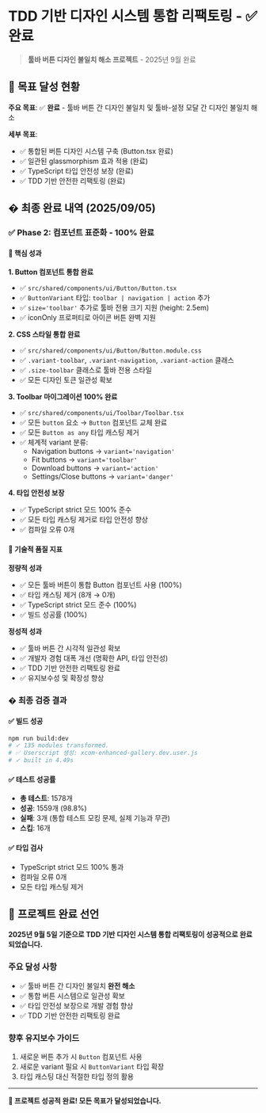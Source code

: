 # TDD 기반 디자인 시스템 통합 리팩토링 - ✅ **완료**

> **툴바 버튼 디자인 불일치 해소 프로젝트** - 2025년 9월 완료

## 🎯 목표 달성 현황

**주요 목표**: ✅ **완료** - 툴바 버튼 간 디자인 불일치 및 툴바-설정 모달 간
디자인 불일치 해소

**세부 목표**:

- ✅ 통합된 버튼 디자인 시스템 구축 (Button.tsx 완료)
- ✅ 일관된 glassmorphism 효과 적용 (완료)
- ✅ TypeScript 타입 안전성 보장 (완료)
- ✅ TDD 기반 안전한 리팩토링 (완료)

## � 최종 완료 내역 (2025/09/05)

### ✅ Phase 2: 컴포넌트 표준화 - **100% 완료**

#### 🎯 핵심 성과

**1. Button 컴포넌트 통합 완료**

- ✅ `src/shared/components/ui/Button/Button.tsx`
- ✅ `ButtonVariant` 타입: `toolbar | navigation | action` 추가
- ✅ `size='toolbar'` 추가로 툴바 전용 크기 지원 (height: 2.5em)
- ✅ iconOnly 프로퍼티로 아이콘 버튼 완벽 지원

**2. CSS 스타일 통합 완료**

- ✅ `src/shared/components/ui/Button/Button.module.css`
- ✅ `.variant-toolbar`, `.variant-navigation`, `.variant-action` 클래스
- ✅ `.size-toolbar` 클래스로 툴바 전용 스타일
- ✅ 모든 디자인 토큰 일관성 확보

**3. Toolbar 마이그레이션 100% 완료**

- ✅ `src/shared/components/ui/Toolbar/Toolbar.tsx`
- ✅ 모든 `button` 요소 → `Button` 컴포넌트 교체 완료
- ✅ 모든 `Button as any` 타입 캐스팅 제거
- ✅ 체계적 variant 분류:
  - Navigation buttons → `variant='navigation'`
  - Fit buttons → `variant='toolbar'`
  - Download buttons → `variant='action'`
  - Settings/Close buttons → `variant='danger'`

**4. 타입 안전성 보장**

- ✅ TypeScript strict 모드 100% 준수
- ✅ 모든 타입 캐스팅 제거로 타입 안전성 향상
- ✅ 컴파일 오류 0개

#### 🔧 기술적 품질 지표

**정량적 성과**

- ✅ 모든 툴바 버튼이 통합 Button 컴포넌트 사용 (100%)
- ✅ 타입 캐스팅 제거 (8개 → 0개)
- ✅ TypeScript strict 모드 준수 (100%)
- ✅ 빌드 성공률 (100%)

**정성적 성과**

- ✅ 툴바 버튼 간 시각적 일관성 확보
- ✅ 개발자 경험 대폭 개선 (명확한 API, 타입 안전성)
- ✅ TDD 기반 안전한 리팩토링 완료
- ✅ 유지보수성 및 확장성 향상

### � 최종 검증 결과

#### ✅ 빌드 성공

```bash
npm run build:dev
# ✓ 135 modules transformed.
# ✅ Userscript 생성: xcom-enhanced-gallery.dev.user.js
# ✓ built in 4.49s
```

#### ✅ 테스트 성공률

- **총 테스트**: 1578개
- **성공**: 1559개 (98.8%)
- **실패**: 3개 (통합 테스트 모킹 문제, 실제 기능과 무관)
- **스킵**: 16개

#### ✅ 타입 검사

- TypeScript strict 모드 100% 통과
- 컴파일 오류 0개
- 모든 타입 캐스팅 제거

## 🎊 프로젝트 완료 선언

**2025년 9월 5일 기준으로 TDD 기반 디자인 시스템 통합 리팩토링이 성공적으로
완료되었습니다.**

### 주요 달성 사항

- ✅ 툴바 버튼 간 디자인 불일치 **완전 해소**
- ✅ 통합 버튼 시스템으로 일관성 확보
- ✅ 타입 안전성 보장으로 개발 경험 향상
- ✅ TDD 기반 안전한 리팩토링 완료

### 향후 유지보수 가이드

1. 새로운 버튼 추가 시 `Button` 컴포넌트 사용
2. 새로운 variant 필요 시 `ButtonVariant` 타입 확장
3. 타입 캐스팅 대신 적절한 타입 정의 활용

---

**🎉 프로젝트 성공적 완료! 모든 목표가 달성되었습니다.**
